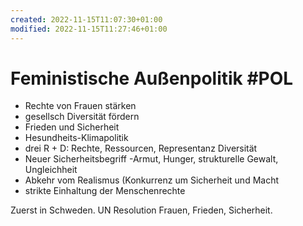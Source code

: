 ```yaml
---
created: 2022-11-15T11:07:30+01:00
modified: 2022-11-15T11:27:46+01:00
---
```


# Feministische Außenpolitik #POL

- Rechte von Frauen stärken
- gesellsch Diversität fördern
- Frieden und Sicherheit
- Hesundheits-Klimapolitik
- drei R + D: Rechte, Ressourcen,  Representanz Diversität
- Neuer Sicherheitsbegriff -Armut, Hunger, strukturelle Gewalt, Ungleichheit
- Abkehr vom Realismus (Konkurrenz um Sicherheit und Macht
- strikte Einhaltung der Menschenrechte

Zuerst in Schweden. UN Resolution Frauen, Frieden, Sicherheit.
